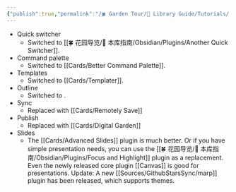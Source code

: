 ```yaml
---
{"publish":true,"permalink":"/🍀 Garden Tour/🧰 Library Guide/Tutorials/Advanced third-party plugins that replace the core plugins enabled in this library.md","title":"Advanced third-party plugins that replace the core plugins enabled in this library","created":"2023-03-02","modified":"2023-03-14","published":"2025-07-09T02:05:44.372+08:00","cssclasses":""}
---
```



- Quick switcher
	- Switched to [[🍀 花园导览/🧰 本库指南/Obsidian/Plugins/Another Quick Switcher]].
- Command palette
	- Switched to [[Cards/Better Command Palette]].
- Templates
	- Switched to [[Cards/Templater]].
- Outline
	- Switched to .
- Sync
	- Replaced with [[Cards/Remotely Save]]
- Publish
	- Replaced with [[Cards/DIgital Garden]]
- Slides
	- The [[Cards/Advanced Slides]] plugin is much better. Or if you have simple presentation needs, you can use the [[🍀 花园导览/🧰 本库指南/Obsidian/Plugins/Focus and Highlight]] plugin as a replacement. Even the newly released core plugin [[Canvas]] is good for presentations. Update: A new [[Sources/GithubStarsSync/marp]] plugin has been released, which supports themes. 